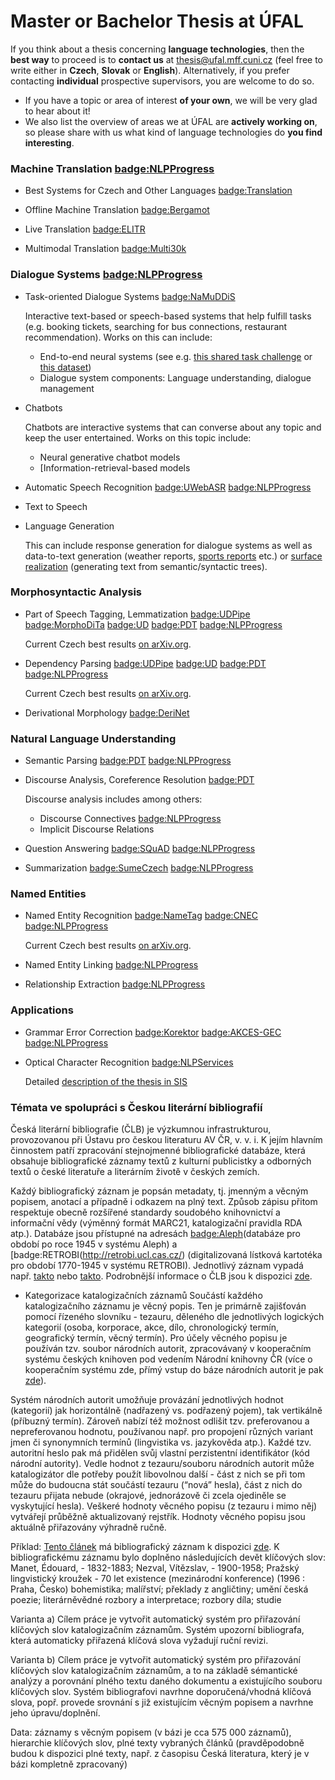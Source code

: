 # Master or Bachelor Thesis at ÚFAL

If you think about a thesis concerning **language technologies**, then the **best way**
to proceed is to **contact us** at <span class="glyphicon glyphicon-envelope"></span> thesis@ufal.mff.cuni.cz
(feel free to write either in **Czech**, **Slovak** or **English**).
Alternatively, if you prefer contacting **individual** prospective supervisors,
you are welcome to do so.

- If you have a topic or area of interest **of your own**, we will be very glad
  to hear about it!
- We also list the overview of areas we at ÚFAL are **actively working on**, so
  please share with us what kind of language technologies do **you find
  interesting**.

### Machine Translation [badge:NLPProgress](https://nlpprogress.com/english/machine_translation.html)

- Best Systems for Czech and Other Languages
  [badge:Translation](https://lindat.mff.cuni.cz/services/translation/)

- Offline Machine Translation
  [badge:Bergamot](https://browser.mt/)

- Live Translation
  [badge:ELITR](https://elitr.eu/)

- Multimodal Translation
  [badge:Multi30k](https://github.com/multi30k/dataset)

### Dialogue Systems [badge:NLPProgress](https://nlpprogress.com/english/dialogue.html)

- Task-oriented Dialogue Systems
  [badge:NaMuDDiS](https://ufal.mff.cuni.cz/grants/namuddis)
  
  Interactive text-based or speech-based systems that help fulfill tasks (e.g. booking tickets, searching for bus connections, restaurant recommendation). Works on this can include:
  - End-to-end neural systems (see e.g. [this shared task challenge](http://arxiv.org/abs/1807.11125) or [this dataset](https://www.aclweb.org/anthology/D18-1547))
  - Dialogue system components: Language understanding, dialogue management
  
- Chatbots

  Chatbots are interactive systems that can converse about any topic and keep the user entertained. Works on this topic include:
  - Neural generative chatbot models
  - [Information-retrieval-based models

- Automatic Speech Recognition
  [badge:UWebASR](https://lindat.mff.cuni.cz/services/uwebasr/)
  [badge:NLPProgress](http://nlpprogress.com/english/automatic_speech_recognition.html)

- Text to Speech

- Language Generation

  This can include response generation for dialogue systems as well as data-to-text generation (weather reports, [sports reports](https://aclweb.org/anthology/D17-1239) etc.) or [surface realization](http://taln.upf.edu/pages/msr2019-ws/SRST.html) (generating text from semantic/syntactic trees).

### Morphosyntactic Analysis

- Part of Speech Tagging, Lemmatization
  [badge:UDPipe](https://lindat.mff.cuni.cz/services/udpipe/)
  [badge:MorphoDiTa](https://lindat.mff.cuni.cz/services/morphodita/)
  [badge:UD](https://universaldependencies.org/)
  [badge:PDT](https://ufal.mff.cuni.cz/prague-dependency-treebank)
  [badge:NLPProgress](https://nlpprogress.com/english/part-of-speech_tagging.html)

  Current Czech best results [on arXiv.org](https://arxiv.org/pdf/1909.03544).

- Dependency Parsing
  [badge:UDPipe](https://lindat.mff.cuni.cz/services/udpipe/)
  [badge:UD](https://universaldependencies.org/)
  [badge:PDT](https://ufal.mff.cuni.cz/prague-dependency-treebank)
  [badge:NLPProgress](https://nlpprogress.com/english/dependency_parsing.html)

  Current Czech best results [on arXiv.org](https://arxiv.org/pdf/1909.03544).

- Derivational Morphology
  [badge:DeriNet](https://ufal.mff.cuni.cz/derinet)

### Natural Language Understanding

- Semantic Parsing
  [badge:PDT](https://ufal.mff.cuni.cz/prague-dependency-treebank)
  [badge:NLPProgress](https://nlpprogress.com/english/semantic_parsing.html)

- Discourse Analysis, Coreference Resolution
  [badge:PDT](https://ufal.mff.cuni.cz/prague-dependency-treebank)

  Discourse analysis includes among others:
  - Discourse Connectives [badge:NLPProgress](http://nlpprogress.com/english/coreference_resolution.html)
  - Implicit Discourse Relations

- Question Answering
  [badge:SQuAD](https://rajpurkar.github.io/SQuAD-explorer/)
  [badge:NLPProgress](https://nlpprogress.com/english/question_answering.html)

- Summarization
  [badge:SumeCzech](https://www.aclweb.org/anthology/L18-1551.pdf)
  [badge:NLPProgress](https://nlpprogress.com/english/summarization.html)

### Named Entities

- Named Entity Recognition
  [badge:NameTag](https://lindat.mff.cuni.cz/services/nametag/)
  [badge:CNEC](https://ufal.mff.cuni.cz/cnec)
  [badge:NLPProgress](http://nlpprogress.com/english/named_entity_recognition.html)

  Current Czech best results [on arXiv.org](https://arxiv.org/pdf/1909.03544).

- Named Entity Linking
  [badge:NLPProgress](http://nlpprogress.com/english/entity_linking.html)

- Relationship Extraction
  [badge:NLPProgress](https://nlpprogress.com/english/relationship_extraction.html)

### Applications

- Grammar Error Correction
  [badge:Korektor](https://lindat.mff.cuni.cz/services/korektor/)
  [badge:AKCES-GEC](http://hdl.handle.net/11234/1-3057)
  [badge:NLPProgress](http://nlpprogress.com/english/grammatical_error_correction.html)
   
- Optical Character Recognition
  [badge:NLPServices](https://lindat.mff.cuni.cz/en/services)
  
  Detailed [description of the thesis in SIS](https://is.cuni.cz/studium/dipl_st/index.php?id=&tid=&do=main&doo=detail&did=223095)
  
### Témata ve spolupráci s Českou literární bibliografií
  
Česká literární bibliografie (ČLB) je výzkumnou infrastrukturou, provozovanou při Ústavu pro českou literaturu AV ČR, v. v. i. K jejím hlavním činnostem patří zpracování stejnojmenné bibliografické databáze, která obsahuje bibliografické záznamy textů z kulturní publicistky a odborných textů o české literatuře a literárním životě v českých zemích.

Každý bibliografický záznam je popsán metadaty, tj. jmenným a věcným popisem, anotací a případně i odkazem na plný text. Způsob zápisu přitom respektuje obecně rozšířené standardy soudobého knihovnictví a informační vědy (výměnný formát MARC21, katalogizační pravidla RDA atp.). Databáze jsou přístupné na adresách [badge:Aleph](http://biblio.ucl.cas.cz/)(databáze pro období po roce 1945 v systému Aleph) a [badge:RETROBI(http://retrobi.ucl.cas.cz/) (digitalizovaná lístková kartotéka pro období 1770-1945 v systému RETROBI). Jednotlivý záznam vypadá např. [takto](http://aleph.lib.cas.cz/F/?func=direct&doc_number=001271831&local_base=AV) nebo [takto](http://retrobi.ucl.cas.cz/retrobi/katalog/listek/09198b8efc87fc6869d54d82db148788.4). Podrobnější informace o ČLB jsou k dispozici [zde](http://clb.ucl.cas.cz/cs).

- Kategorizace katalogizačních záznamů
Součástí každého katalogizačního záznamu je věcný popis. Ten je primárně zajišťován pomocí řízeného slovníku - tezauru, děleného dle jednotlivých logických kategorií (osoba, korporace, akce, dílo, chronologický termín, geografický termín, věcný termín). Pro účely věcného popisu je používán tzv. soubor národních autorit, zpracovávaný v kooperačním systému českých knihoven pod vedením Národní knihovny ČR (více o kooperačním systému zde, přímý vstup do báze národních autorit je pak [zde](https://aleph.nkp.cz/F/?func=file&file_name=find-b&local_base=AUT)).

Systém národních autorit umožňuje provázání jednotlivých hodnot (kategorií) jak horizontálně (nadřazený vs. podřazený pojem), tak vertikálně (příbuzný termín). Zároveň nabízí též možnost odlišit tzv. preferovanou a nepreferovanou hodnotu, používanou např. pro propojení různých variant jmen či synonymních termínů (lingvistika vs. jazykověda atp.). Každé tzv. autoritní heslo pak má přidělen svůj vlastní perzistentní identifikátor (kód národní autority). Vedle hodnot z tezauru/souboru národních autorit může katalogizátor dle potřeby použít libovolnou další - část z nich se při tom může do budoucna stát součástí tezauru (“nová” hesla), část z nich do tezauru přijata nebude (okrajové, jednorázově či zcela ojediněle se vyskytující hesla). Veškeré hodnoty věcného popisu (z tezauru i mimo něj) vytvářejí průběžně aktualizovaný rejstřík. Hodnoty věcného popisu jsou aktuálně přiřazovány výhradně ručně.

Příklad: [Tento článek](http://archiv.ucl.cas.cz/index.php?path=CesLit/46.1998/1/105.png) má bibliografický záznam k dispozici [zde](http://aleph.lib.cas.cz/F/?func=direct&doc_number=001260073&local_base=AV). K bibliografickému záznamu bylo doplněno následujících devět klíčových slov: Manet, Édouard, - 1832-1883; Nezval, Vítězslav, - 1900-1958; Pražský lingvistický kroužek - 70 let existence (mezinárodní konference) (1996 : Praha, Česko) bohemistika; malířství; překlady z angličtiny; umění  česká poezie; literárněvědné rozbory a interpretace; rozbory díla; studie 

Varianta a) Cílem práce je vytvořit automatický systém pro přiřazování klíčových slov katalogizačním záznamům. Systém upozorní bibliografa, která automaticky přiřazená klíčová slova vyžadují ruční revizi. 

Varianta b) Cílem práce je vytvořit automatický systém pro  přiřazování klíčových slov katalogizačním záznamům, a to na základě sémantické analýzy a porovnání plného textu daného dokumentu a existujícího souboru klíčových slov. Systém bibliografovi navrhne doporučená/vhodná klíčová slova, popř. provede srovnání s již existujícím věcným popisem a navrhne jeho úpravu/doplnění. 

Data: záznamy s věcným popisem (v bázi je cca 575 000 záznamů), hierarchie klíčových slov, plné texty vybraných článků (pravděpodobně budou k dispozici plné texty, např. z časopisu Česká literatura, který je v bázi kompletně zpracovaný)
